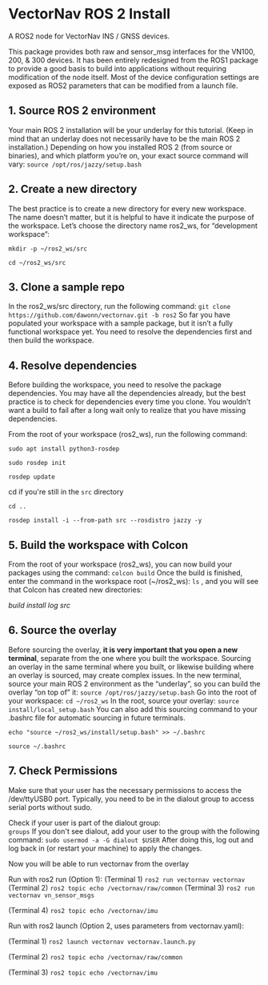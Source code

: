 <h1>VectorNav ROS 2 Install</h1>
A ROS2 node for VectorNav INS / GNSS devices. 

This package provides both raw and sensor_msg interfaces for the VN100, 200, & 300 devices. It has been entirely redesigned from the ROS1 package to provide a good basis to build into applications without requiring modification of the node itself. Most of the device configuration settings are exposed as ROS2 parameters that can be modified from a launch file.  

<h2>1. Source ROS 2 environment</h2> 

Your main ROS 2 installation will be your underlay for this tutorial. (Keep in mind that an underlay does not necessarily have to be the main ROS 2 installation.) Depending on how you installed ROS 2 (from source or binaries), and which platform you’re on, your exact source command will vary: 
```source /opt/ros/jazzy/setup.bash```
<h2>2. Create a new directory</h2>

The best practice is to create a new directory for every new workspace. The name doesn’t matter, but it is helpful to have it indicate the purpose of the workspace. Let’s choose the directory name ros2_ws, for “development workspace”: 
```
mkdir -p ~/ros2_ws/src 

cd ~/ros2_ws/src  
```
<h2>3. Clone a sample repo</h2>

In the ros2_ws/src directory, run the following command: 
```git clone https://github.com/dawonn/vectornav.git -b ros2```
So far you have populated your workspace with a sample package, but it isn’t a fully functional workspace yet. You need to resolve the dependencies first and then build the workspace. 

<h2>4. Resolve dependencies</h2>

Before building the workspace, you need to resolve the package dependencies. You may have all the dependencies already, but the best practice is to check for dependencies every time you clone. You wouldn’t want a build to fail after a long wait only to realize that you have missing dependencies. 

From the root of your workspace (ros2_ws), run the following command: 
```
sudo apt install python3-rosdep

sudo rosdep init

rosdep update
```
cd if you're still in the ``src`` directory 
```
cd ..

rosdep install -i --from-path src --rosdistro jazzy -y
```
<h2>5. Build the workspace with Colcon</h2>

From the root of your workspace (ros2_ws), you can now build your packages using the command: 
```colcon build```
Once the build is finished, enter the command in the workspace root (~/ros2_ws): 
```ls```
, and you will see that Colcon has created new directories: 

_build  install  log  src_

<h2>6. Source the overlay</h2>

Before sourcing the overlay, **it is very important that you open a new terminal**, separate from the one where you built the workspace. Sourcing an overlay in the same terminal where you built, or likewise building where an overlay is sourced, may create complex issues. In the new terminal, source your main ROS 2 environment as the “underlay”, so you can build the overlay “on top of” it: 
```source /opt/ros/jazzy/setup.bash```
Go into the root of your workspace: 
```cd ~/ros2_ws```
In the root, source your overlay: 
```source install/local_setup.bash```
You can also add this sourcing command to your .bashrc file for automatic sourcing in future terminals. 
```
echo "source ~/ros2_ws/install/setup.bash" >> ~/.bashrc

source ~/.bashrc
```
<h2>7. Check Permissions</h2>

Make sure that your user has the necessary permissions to access the /dev/ttyUSB0 port. Typically, you need to be in the dialout group to access serial ports without sudo. 

Check if your user is part of the dialout group:  
```groups```
If you don't see dialout, add your user to the group with the following command: 
```sudo usermod -a -G dialout $USER```
After doing this, log out and log back in (or restart your machine) to apply the changes. 

  

Now you will be able to run vectornav from the overlay 

Run with ros2 run (Option 1): 
(Terminal 1)
```ros2 run vectornav vectornav```
(Terminal 2)
```ros2 topic echo /vectornav/raw/common```
(Terminal 3) 
```ros2 run vectornav vn_sensor_msgs```

(Terminal 4) 
```ros2 topic echo /vectornav/imu```

Run with ros2 launch (Option 2, uses parameters from vectornav.yaml): 

(Terminal 1) 
```ros2 launch vectornav vectornav.launch.py```

(Terminal 2) 
```ros2 topic echo /vectornav/raw/common```

(Terminal 3) 
```ros2 topic echo /vectornav/imu```

  

  

  

  

 

 
